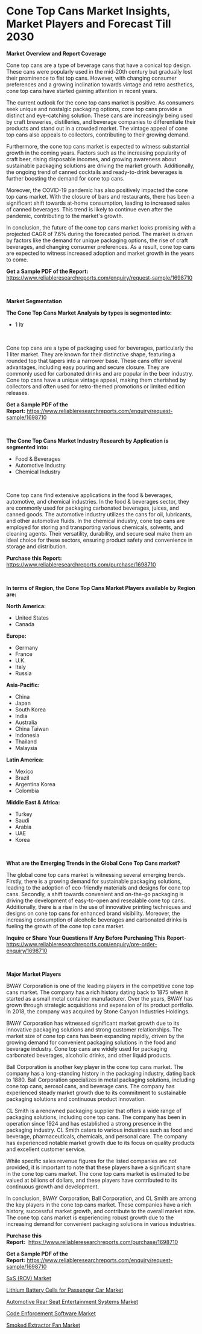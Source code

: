 <p><h1>Cone Top Cans Market Insights, Market Players and Forecast Till 2030</h1></p><p><strong>Market Overview and Report Coverage</strong></p>
<p><p>Cone top cans are a type of beverage cans that have a conical top design. These cans were popularly used in the mid-20th century but gradually lost their prominence to flat top cans. However, with changing consumer preferences and a growing inclination towards vintage and retro aesthetics, cone top cans have started gaining attention in recent years.</p><p>The current outlook for the cone top cans market is positive. As consumers seek unique and nostalgic packaging options, cone top cans provide a distinct and eye-catching solution. These cans are increasingly being used by craft breweries, distilleries, and beverage companies to differentiate their products and stand out in a crowded market. The vintage appeal of cone top cans also appeals to collectors, contributing to their growing demand.</p><p>Furthermore, the cone top cans market is expected to witness substantial growth in the coming years. Factors such as the increasing popularity of craft beer, rising disposable incomes, and growing awareness about sustainable packaging solutions are driving the market growth. Additionally, the ongoing trend of canned cocktails and ready-to-drink beverages is further boosting the demand for cone top cans.</p><p>Moreover, the COVID-19 pandemic has also positively impacted the cone top cans market. With the closure of bars and restaurants, there has been a significant shift towards at-home consumption, leading to increased sales of canned beverages. This trend is likely to continue even after the pandemic, contributing to the market's growth.</p><p>In conclusion, the future of the cone top cans market looks promising with a projected CAGR of 7.6% during the forecasted period. The market is driven by factors like the demand for unique packaging options, the rise of craft beverages, and changing consumer preferences. As a result, cone top cans are expected to witness increased adoption and market growth in the years to come.</p></p>
<p><strong>Get a Sample PDF of the Report:</strong> <a href="https://www.reliableresearchreports.com/enquiry/request-sample/1698710">https://www.reliableresearchreports.com/enquiry/request-sample/1698710</a></p>
<p>&nbsp;</p>
<p><strong>Market Segmentation</strong></p>
<p><strong>The Cone Top Cans Market Analysis by types is segmented into:</strong></p>
<p><ul><li>1 ltr</li></ul></p>
<p>&nbsp;</p>
<p><p>Cone top cans are a type of packaging used for beverages, particularly the 1 liter market. They are known for their distinctive shape, featuring a rounded top that tapers into a narrower base. These cans offer several advantages, including easy pouring and secure closure. They are commonly used for carbonated drinks and are popular in the beer industry. Cone top cans have a unique vintage appeal, making them cherished by collectors and often used for retro-themed promotions or limited edition releases.</p></p>
<p><strong>Get a Sample PDF of the Report:</strong>&nbsp;<a href="https://www.reliableresearchreports.com/enquiry/request-sample/1698710">https://www.reliableresearchreports.com/enquiry/request-sample/1698710</a></p>
<p>&nbsp;</p>
<p><strong>The Cone Top Cans Market Industry Research by Application is segmented into:</strong></p>
<p><ul><li>Food & Beverages</li><li>Automotive Industry</li><li>Chemical Industry</li></ul></p>
<p>&nbsp;</p>
<p><p>Cone top cans find extensive applications in the food & beverages, automotive, and chemical industries. In the food & beverages sector, they are commonly used for packaging carbonated beverages, juices, and canned goods. The automotive industry utilizes the cans for oil, lubricants, and other automotive fluids. In the chemical industry, cone top cans are employed for storing and transporting various chemicals, solvents, and cleaning agents. Their versatility, durability, and secure seal make them an ideal choice for these sectors, ensuring product safety and convenience in storage and distribution.</p></p>
<p><strong>Purchase this Report:</strong>&nbsp; <a href="https://www.reliableresearchreports.com/purchase/1698710">https://www.reliableresearchreports.com/purchase/1698710</a></p>
<p>&nbsp;</p>
<p><strong>In terms of Region, the Cone Top Cans Market Players available by Region are:</strong></p>
<p>
    <p> <strong> North America: </strong>
        <ul>
            <li>United States</li>
            <li>Canada</li>
        </ul>
        </p> 
    <p> <strong> Europe: </strong>
        <ul>
            <li>Germany</li>
            <li>France</li>
            <li>U.K.</li>
            <li>Italy</li>
            <li>Russia</li>
        </ul>
        </p> 
    <p> <strong> Asia-Pacific: </strong>
        <ul>
            <li>China</li>
            <li>Japan</li>
            <li>South Korea</li>
            <li>India</li>
            <li>Australia</li>
            <li>China Taiwan</li>
            <li>Indonesia</li>
            <li>Thailand</li>
            <li>Malaysia</li>
        </ul>
        </p> 
    <p> <strong> Latin America: </strong>
        <ul>
            <li>Mexico</li>
            <li>Brazil</li>
            <li>Argentina Korea</li>
            <li>Colombia</li>
        </ul>
        </p> 
    <p> <strong> Middle East & Africa: </strong>
        <ul>
            <li>Turkey</li>
            <li>Saudi</li>
            <li>Arabia</li>
            <li>UAE</li>
            <li>Korea</li>
        </ul>
    </p>
    </p>
<p>&nbsp;</p>
<p><strong>What are the Emerging Trends in the Global Cone Top Cans market?</strong></p>
<p><p>The global cone top cans market is witnessing several emerging trends. Firstly, there is a growing demand for sustainable packaging solutions, leading to the adoption of eco-friendly materials and designs for cone top cans. Secondly, a shift towards convenient and on-the-go packaging is driving the development of easy-to-open and resealable cone top cans. Additionally, there is a rise in the use of innovative printing techniques and designs on cone top cans for enhanced brand visibility. Moreover, the increasing consumption of alcoholic beverages and carbonated drinks is fueling the growth of the cone top cans market.</p></p>
<p><strong>Inquire or Share Your Questions If Any Before Purchasing This Report</strong>- <a href="https://www.reliableresearchreports.com/enquiry/pre-order-enquiry/1698710">https://www.reliableresearchreports.com/enquiry/pre-order-enquiry/1698710</a></p>
<p>&nbsp;</p>
<p><strong>Major Market Players</strong></p>
<p><p>BWAY Corporation is one of the leading players in the competitive cone top cans market. The company has a rich history dating back to 1875 when it started as a small metal container manufacturer. Over the years, BWAY has grown through strategic acquisitions and expansion of its product portfolio. In 2018, the company was acquired by Stone Canyon Industries Holdings.</p><p>BWAY Corporation has witnessed significant market growth due to its innovative packaging solutions and strong customer relationships. The market size of cone top cans has been expanding rapidly, driven by the growing demand for convenient packaging solutions in the food and beverage industry. Cone top cans are widely used for packaging carbonated beverages, alcoholic drinks, and other liquid products.</p><p>Ball Corporation is another key player in the cone top cans market. The company has a long-standing history in the packaging industry, dating back to 1880. Ball Corporation specializes in metal packaging solutions, including cone top cans, aerosol cans, and beverage cans. The company has experienced steady market growth due to its commitment to sustainable packaging solutions and continuous product innovation.</p><p>CL Smith is a renowned packaging supplier that offers a wide range of packaging solutions, including cone top cans. The company has been in operation since 1924 and has established a strong presence in the packaging industry. CL Smith caters to various industries such as food and beverage, pharmaceuticals, chemicals, and personal care. The company has experienced notable market growth due to its focus on quality products and excellent customer service.</p><p>While specific sales revenue figures for the listed companies are not provided, it is important to note that these players have a significant share in the cone top cans market. The cone top cans market is estimated to be valued at billions of dollars, and these players have contributed to its continuous growth and development.</p><p>In conclusion, BWAY Corporation, Ball Corporation, and CL Smith are among the key players in the cone top cans market. These companies have a rich history, successful market growth, and contribute to the overall market size. The cone top cans market is experiencing robust growth due to the increasing demand for convenient packaging solutions in various industries.</p></p>
<p><strong>Purchase this Report:</strong>&nbsp;&nbsp;<a href="https://www.reliableresearchreports.com/purchase/1698710">https://www.reliableresearchreports.com/purchase/1698710</a></p>
<p></p>
<p><strong>Get a Sample PDF of the Report:</strong>&nbsp;<a href="https://www.reliableresearchreports.com/enquiry/request-sample/1698710">https://www.reliableresearchreports.com/enquiry/request-sample/1698710</a></p>
<p><p><a href="https://www.linkedin.com/pulse/decoding-sxs-rov-market-deep-dive-latest-trends-segmentation-wdbwc/">SxS (ROV) Market</a></p><p><a href="https://medium.com/@reportprime01/lithium-battery-cells-for-passenger-car-market-the-key-to-successful-business-strategy-forecast-d8d234d005af">Lithium Battery Cells for Passenger Car Market</a></p><p><a href="https://www.linkedin.com/pulse/automotive-rear-seat-entertainment-systems-market-share-roxpc/">Automotive Rear Seat Entertainment Systems Market</a></p><p><a href="https://github.com/smritireportprime/Market-Research-Report-List-1/blob/main/code-enforcement-software-market.md">Code Enforcement Software Market</a></p><p><a href="https://medium.com/@ridhantakke90/decoding-smoked-extractor-fan-market-metrics-market-share-trends-and-growth-patterns-c20f994ff6ea">Smoked Extractor Fan Market</a></p></p>